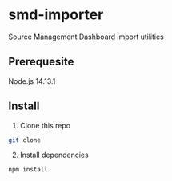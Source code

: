 # smd-importer
Source Management Dashboard import utilities 

## Prerequesite

Node.js 14.13.1

## Install

1. Clone this repo
```sh
git clone 
```

2. Install dependencies
```sh
npm install
```
